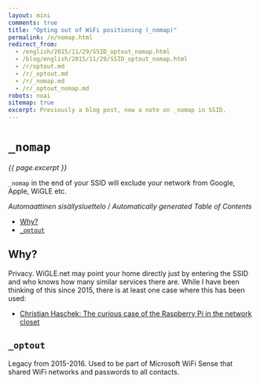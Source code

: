 ```yaml
---
layout: mini
comments: true
title: "Opting out of WiFi positioning (_nomap)"
permalink: /n/nomap.html
redirect_from:
  - /english/2015/11/29/SSID_optout_nomap.html
  - /blog/english/2015/11/29/SSID_optout_nomap.html
  - /r/optout.md
  - /r/_optout.md
  - /r/_nomap.md
  - /r/_optout_nomap.md
robots: noai
sitemap: true
excerpt: Previously a blog post, now a note on _nomap in SSID.
---
```


# `_nomap`

_{{ page.excerpt }}_

`_nomap` in the end of your SSID will exclude your network from Google, Apple, WiGLE etc.

<!-- editorconfig-checker-disable -->
<!-- prettier-ignore-start -->

<!-- START doctoc generated TOC please keep comment here to allow auto update -->
<!-- DON'T EDIT THIS SECTION, INSTEAD RE-RUN doctoc TO UPDATE -->
<em lang="fi">Automaattinen sisällysluettelo</em> / <em lang="en">Automatically generated Table of Contents</em>

- [Why?](#why)
- [`_optout`](#_optout)

<!-- END doctoc generated TOC please keep comment here to allow auto update -->

<!-- prettier-ignore-end -->
<!-- editorconfig-checker-enable -->

## Why?

Privacy. WiGLE.net may point your home directly just by entering the SSID and who knows how many similar services there are. While I have been thinking of this since 2015, there is at least one case where this has been used:

- [Christian Haschek: The curious case of the Raspberry Pi in the network closet](https://blog.haschek.at/2018/the-curious-case-of-the-RasPi-in-our-network.html)

## `_optout`

Legacy from 2015-2016. Used to be part of Microsoft WiFi Sense that shared WiFi networks and passwords to all contacts.

